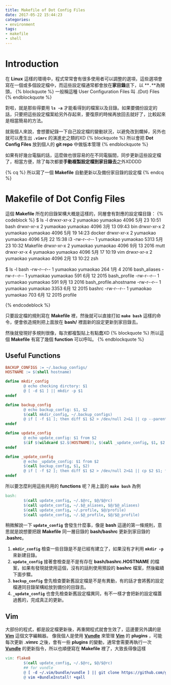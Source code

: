 ```yaml
---
title: Makefile of Dot Config Files
date: 2017-05-22 15:44:23
categories:
- environment
tags:
- makefile
- shell
---
```


# Introduction
在 **Linux** 這樣的環境中，程式常常會有很多使用者可以調整的選項，這些選項會寫在一個或多個設定檔中，而這些設定檔通常都會放在**家目錄**底下，以 **`.`**為開頭，
{% blockquote %}
一般稱這種 User Configuration Files 叫 .(Dot) Files
{% endblockquote %}

對啦，就是那些得要用 **`ls -a`** 才能看得到的檔案以及目錄。如果要備份設定的話，只要把這些設定檔案給另外存起來，要復原的時候再放回去就好了，比較起來是相當簡易的方法。

就我個人來說，會想要紀錄一下自己設定檔的變動狀況，以避免改到爛掉，另外也就可以產生出 **`.vimrc`** 的演進史之類的XD
{% blockquote %}
所以會把 **Dot Config Files** 放到個人的 **git repo** 中做版本管理
{% endblockquote %}

如果有好幾台電腦的話，這麼做也很容易的在不同電腦間，同步更新這些設定檔了，相當方便，除了每次都要**手動複製設定檔到家目錄去**之外XDDDD

{% cq %}
所以寫了一個 **Makefile** 自動更新以及備份家目錄的設定檔
{% endcq %}

<!-- more -->
# Makefile of Dot Config Files
這個 **Makefile** 所在的目錄架構大概是這樣的，同層會有對應的設定檔目錄：
{% codeblock %}
$ ls -l
drwxr-xr-x 2 yumaokao yumaokao 4096  5月 23 10:51 bash
drwxr-xr-x 2 yumaokao yumaokao 4096  3月 13 09:43 bin
drwxr-xr-x 2 yumaokao yumaokao 4096  5月 19 14:23 docker
drwxr-xr-x 2 yumaokao yumaokao 4096  5月 22 15:38 i3
-rw-r--r-- 1 yumaokao yumaokao 5313  5月 23 10:32 Makefile
drwxr-xr-x 2 yumaokao yumaokao 4096  9月 13  2016 mutt
drwxr-xr-x 4 yumaokao yumaokao 4096  5月 17 10:19 vim
drwxr-xr-x 2 yumaokao yumaokao 4096  2月 13 10:22 zsh

$ ls -l bash
-rw-r--r-- 1 yumaokao yumaokao  264  1月  4  2016 bash_aliases
-rw-r--r-- 1 yumaokao yumaokao  591  6月 12  2015 bash_profile
-rw-r--r-- 1 yumaokao yumaokao  591  9月 13  2016 bash_profile.ahostname
-rw-r--r-- 1 yumaokao yumaokao 3353  6月 12  2015 bashrc
-rw-r--r-- 1 yumaokao yumaokao  703  6月 12  2015 profile

{% endcodeblock %}

只要設定檔的規則寫在 **Makefile** 裡，然後就可以直接打如 **`make bash`** 這樣的命令，便會依造規則把上面放在 **bash/** 裡面新的設定更新到家目錄去。

然後就發現好多規則很像，每次都複製貼上有點蠢XD
{% blockquote %}
所以這個 **Makefile** 有寫了幾個 **function** 可以呼叫。
{% endblockquote %}

## Useful Functions
```makefile
BACKUP_CONFIGS := ~/.backup_configs/
HOSTNAME := $(shell hostname)

define mkdir_config
        @ echo checking dirctory: $1
        @ [ -d $1 ] || mkdir -p $1
endef

define backup_config
        @ echo backup_config: $1, $2
        $(call mkdir_config, ~/.backup_configs)
        @ if [ -f $1 ]; then diff $1 $2 > /dev/null 2>&1 || cp --parents $1 $(BACKUP_CONFIGS); fi
endef

define update_config
        @ echo update_config: $1 from $2
        $(if $(wildcard $2.$(HOSTNAME)), $(call _update_config, $1, $2.$(HOSTNAME)), $(call _update_config, $1, $2))
endef

define _update_config
        @ echo _update_config: $1 from $2
        $(call backup_config, $1, $2)
        @ if [ -f $2 ]; then diff $1 $2 > /dev/null 2>&1 || cp $2 $1; fi
endef
```

所以要怎麼利用這些共用的 **functions** 呢？用上面的 **`make bash`** 為例
```makefile
bash:
        $(call update_config, ~/.$@rc, $@/$@rc)
        $(call update_config, ~/.$@_aliases, $@/$@_aliases)
        $(call update_config, ~/.profile, $@/profile)
        $(call update_config, ~/.$@_profile, $@/$@_profile)
```

稍微解說一下 **`update_config`** 會發生什麼事，像是 **bash** 這邊的第一條規則，意思就是說想要把跟 **Makefile** 同一層目錄的 **bash/bashrc** 更新到家目錄的 **.bashrc**。
1. **`mkdir_config`** 檢查一些目錄是不是已經有建立了，如果沒有才利用 **`mkdir -p`** 來新建目錄。
1. **`update_config`** 接著會檢查是不是有存在 **bash/bashrc.HOSTNAME** 的檔案，如果有發現就使用這個，沒有的話則使用預設的 **bashrc** 檔案，然後繼續下面步驟。
1. **`backup_config`** 會先檢查要新舊設定檔是不是有異動，有的話才會將舊的設定檔連同目錄架構給放到備份的目錄去。
1. **`_update_config`** 也會先檢查新舊設定檔異同，有不一樣才會把新的設定檔蓋過舊的，完成真正的更新。

## Vim
大部份的程式，都是設定檔更新後，再重開程式就會生效了，這邊要另外講的是 **[Vim]** 這個文字編輯器。
像我個人是使用 **[Vundle]** 來管理 **[Vim]** 的 **plugins** ，可能每次更新 **.vimrc** 之後，會有一些 **plugins** 的變動，通常會需要再執行一次 **[Vundle]** 的更新指令，所以也順便寫在 **Makefile** 裡了，大致長得像這樣

```makefile
vim: flake8
        $(call update_config, ~/.$@rc, $@/$@rc)
        ## for vundle
        @ [ -d ~/.vim/bundle/vundle ] || git clone https://github.com/gmarik/vundle.git ~/.vim/bundle/vundle
        @ vim +BundleInstall! +qall
```


[Linux]: https://www.kernel.org/
[Vim]: http://www.vim.org/
[Vundle]: https://github.com/VundleVim/Vundle.vim
